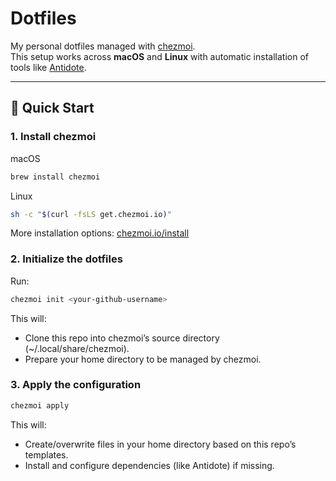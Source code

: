 # Dotfiles

My personal dotfiles managed with [chezmoi](https://www.chezmoi.io/).  
This setup works across **macOS** and **Linux** with automatic installation of tools like [Antidote](https://github.com/mattmc3/antidote).

---

## 🚀 Quick Start

### 1. Install chezmoi
macOS
```sh
brew install chezmoi
```
Linux
```sh
sh -c "$(curl -fsLS get.chezmoi.io)"
```

More installation options: [chezmoi.io/install](chezmoi.io/install)

### 2. Initialize the dotfiles
Run:

```sh
chezmoi init <your-github-username>
```

This will:
- Clone this repo into chezmoi’s source directory (~/.local/share/chezmoi).
- Prepare your home directory to be managed by chezmoi.

### 3. Apply the configuration

```sh
chezmoi apply
```

This will:
- Create/overwrite files in your home directory based on this repo’s templates.
- Install and configure dependencies (like Antidote) if missing.
